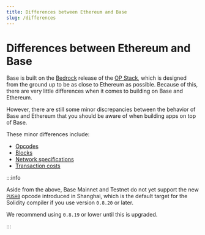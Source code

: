 ```yaml
---
title: Differences between Ethereum and Base
slug: /differences
---
```


# Differences between Ethereum and Base

Base is built on the [Bedrock](https://stack.optimism.io/docs/releases/bedrock/explainer/) release of the [OP Stack](https://stack.optimism.io/), which is designed from the ground up to be as close to Ethereum as possible. Because of this, there are very little differences when it comes to building on Base and Ethereum.

However, there are still some minor discrepancies between the behavior of Base and Ethereum that you should be aware of when building apps on top of Base.

These minor differences include:

- [Opcodes](https://stack.optimism.io/docs/releases/bedrock/differences/#opcode-differences)
- [Blocks](https://stack.optimism.io/docs/releases/bedrock/differences/#blocks)
- [Network specifications](https://stack.optimism.io/docs/releases/bedrock/differences/#network-specifications)
- [Transaction costs](https://stack.optimism.io/docs/releases/bedrock/differences/#transaction-costs)

:::info

Aside from the above, Base Mainnet and Testnet do not yet support the new [`PUSH0`](https://eips.ethereum.org/EIPS/eip-3855) opcode introduced in Shanghai, which is the default target for the Solidity compiler if you use version `0.8.20` or later.

We recommend using `0.8.19` or lower until this is upgraded.

:::
